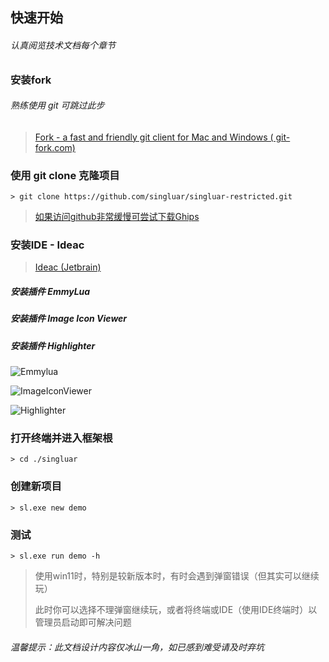 ## 快速开始

###### 认真阅览技术文档每个章节

### 安装fork

###### 熟练使用 git 可跳过此步

> <a target="_blank" href="https://www.git-fork.com">Fork - a fast and friendly git client for Mac and Windows (
> git-fork.com)</a>
>

### 使用 git clone 克隆项目

```
> git clone https://github.com/singluar/singluar-restricted.git
```

> [如果访问github非常缓慢可尝试下载Ghips](https://gitcode.net/aardio/Ghips/-/raw/master/dist/Ghips.7z)

### 安装IDE - Ideac

> <a target="_blank" href="https://www.jetbrains.com/idea/download/#section=windows">Ideac (Jetbrain)</a>

##### 安装插件 EmmyLua

##### 安装插件 Image Icon Viewer

##### 安装插件 Highlighter

![Emmylua](https://gitlab.com/h-document/singluar/-/raw/main/images/emmylua.png)

![ImageIconViewer](https://gitlab.com/h-document/singluar/-/raw/main/images/imageIconViewer.png)

![Highlighter](https://gitlab.com/h-document/singluar/-/raw/main/images/colorHighlighter.png)

### 打开终端并进入框架根

```
> cd ./singluar
```

### 创建新项目

```
> sl.exe new demo
```

### 测试

```
> sl.exe run demo -h
```

> 使用win11时，特别是较新版本时，有时会遇到弹窗错误（但其实可以继续玩）
>
> 此时你可以选择不理弹窗继续玩，或者将终端或IDE（使用IDE终端时）以管理员启动即可解决问题

###### 温馨提示：此文档设计内容仅冰山一角，如已感到难受请及时弃坑
